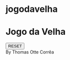 # jogodavelha
<!DOCTYPE html>
<html lang="en">
<head>
    <meta charset="UTF-8">
    <meta http-equiv="X-UA-Compatible" content="IE=edge">
    <meta name="viewport" content="width=device-width, initial-scale=1.0">
    <link rel="stylesheet" href="./style.css">
    <title>Jogo da Velha</title>
</head>

<body>
    <h1 id="titulo">Jogo da Velha</h1>
 <div class="stage">
        <div>
            <div id= "0" class="square"><div></div></div>
            <div id= "1" class="square"><div></div></div>
            <div id= "2" class="square"></div>
        </div>
        <div>
            <div id= "3" class="square"></div>
            <div id= "4" class="square"></div>
            <div id= "5" class="square"></div>
        </div>
        <div>
            <div id= "6" class="square"></div>
            <div id= "7" class="square"></div>
            <div id= "8" class="square"></div>
        </div>

</div>   
<button id="reset" onclick = "reset()" >RESET</button>

<footer>By Thomas Otte Corrêa</footer>
<script src="/Nova pasta/game.js"></script>
<script src="/Nova pasta/interface.js"></script>

</body>
</html>
